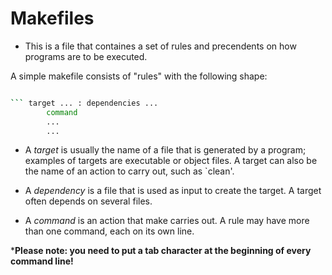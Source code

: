 # Makefiles
- This is a file that containes a set of rules and precendents on how programs are to be executed.

A simple makefile consists of "rules" with the following shape:

```sh

``` target ... : dependencies ...
        command
        ...
        ...
```
- A *target* is usually the name of a file that is generated by a program; examples of targets are executable or object files. A target can also be the name of an action to carry out, such as `clean'.

- A *dependency* is a file that is used as input to create the target. A target often depends on several files.

- A *command* is an action that make carries out. A rule may have more than one command, each on its own line. 

***Please note: you need to put a tab character at the beginning of every command line!**


